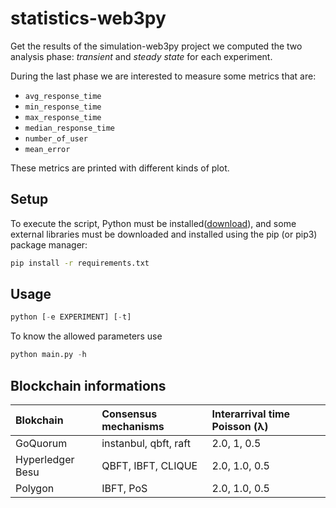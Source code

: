
# statistics-web3py

Get the results of the simulation-web3py project we computed the two analysis phase: *transient* and *steady state* for each experiment.

During the last phase we are interested to measure some metrics that are:

- `avg_response_time`
- `min_response_time`
- `max_response_time`
- `median_response_time`
- `number_of_user`
- `mean_error`

These metrics are printed with different kinds of plot.

## Setup

To execute the script, Python must be installed([download](https://www.python.org/downloads/)), and some external libraries must be downloaded and installed using the pip (or pip3) package manager:

```bash
pip install -r requirements.txt
```

## Usage

```python
python [-e EXPERIMENT] [-t]
```

To know the allowed parameters use

```python
python main.py -h
```

## Blockchain informations

| Blokchain | Consensus mechanisms        | Interarrival time Poisson (λ) |
| :--- |:----------------------------|:--- |
| GoQuorum | instanbul, qbft, raft | 2.0, 1, 0.5 |
| Hyperledger Besu | QBFT, IBFT, CLIQUE | 2.0, 1.0, 0.5 |
| Polygon | IBFT, PoS | 2.0, 1.0, 0.5 |
